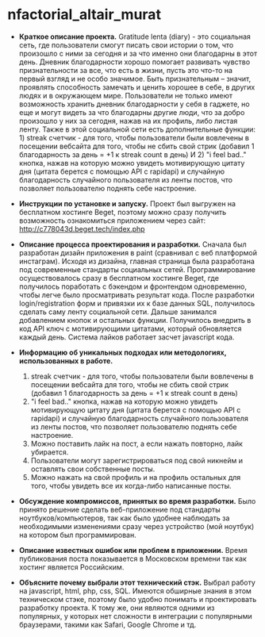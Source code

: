 # nfactorial_altair_murat

- **Краткое описание проекта.**
  Gratitude lenta (diary) - это социальная сеть, где пользователи смогут писать свои истории о том, что произошло с ними за сегодня и за что именно они благодарны в этот день. Дневник благодарности хорошо помогает развивать чувство признательности за все, что есть в жизни, пусть это что-то на первый взгляд и не особо значимое. Быть признательным – значит, проявлять способность замечать и ценить хорошее в себе, в других людях и в окружающем мире. Пользователи не только имеют возможность хранить дневник благодарности у себя в гаджете, но еще и могут видеть за что благодарны другие люди, что за добро произошло у них за сегодня, нажав на их профиль, либо листая ленту. Также в этой социальной сети есть дополнительные функции: 1) streak счетчик - для того, чтобы пользователи были вовлечены в посещении вебсайта для того, чтобы не сбить свой стрик (добавил 1 благодарность за день = +1 к streak count в день) И 2) "i feel bad.." кнопка, нажав на которую можно увидеть мотивирующую цитату дня (цитата берется с помощью API с rapidapi) и случайную благодарность случайного пользователя из ленты постов, что позволяет пользователю поднять себе настроение.
  
- **Инструкции по установке и запуску.**
  Проект был выгружен на бесплатном хостинге Beget, поэтому можно сразу получить возможность ознакомиться приложением через сайт: http://c778043d.beget.tech/index.php

- **Описание процесса проектирования и разработки.**
  Сначала был разработан дизайн приложения в paint (сравнивал с веб платформой инстаграм). Исходя из дизайна, главная страница была разработана под современные стандарты социальных сетей. Программирование осуществовалось сразу в бесплатном хостинге Beget, где получилось поработать с бэкендом и фронтендом одновременно, чтобы легче было просматривать результат кода. После разработки login/registration форм и привязки их к базе данных SQL, получилось сделать саму ленту социальной сети. Дальше занимался добавлением кнопок и остальных функции. Получилось внедрить в код API ключ с мотивирующими цитатами, который обновляется каждый день. Система лайков работает засчет javascript кода.
  
- **Информацию об уникальных подходах или методологиях, использованных в работе.**
  1) streak счетчик - для того, чтобы пользователи были вовлечены в посещении вебсайта для того, чтобы не сбить свой стрик (добавил 1 благодарность за день = +1 к streak count в день)
  2) "i feel bad.." кнопка, нажав на которую можно увидеть мотивирующую цитату дня (цитата берется с помощью API с rapidapi) и случайную благодарность случайного пользователя из ленты постов, что позволяет пользователю поднять себе настроение.
  3) Можно поставить лайк на пост, а если нажать повторно, лайк убирается.
  4) Пользователи могут зарегистрироваться под свой никнейм и оставлять свои собственные посты.
  5) Можно нажать на свой профиль и на профиль остальных для того, чтобы увидеть все их когда-либо написанные посты.
  
- **Обсуждение компромиссов, принятых во время разработки.**
  Было принято решение сделать веб-приложение под стандарты ноутбуков/компьютеров, так как было удобнее наблюдать за необходимыми изменениями сразу через устройство (мой ноутбук) на котором был программирован.
  
- **Описание известных ошибок или проблем в приложении.**
  Время публикования поста показывается в Московском времени так как хостинг является Российским.
  
- **Объясните почему выбрали этот технический стэк.**
  Выбрал работу на javascript, html, php, css, SQL. Имеются обширные знания в этом техническом стэке, поэтому было удобно понимать и проектировать разработку проекта. К тому же, они являются одними из популярных, у которых нет сложности в интеграции с популярными браузерами, такими как Safari, Google Chrome и тд.
